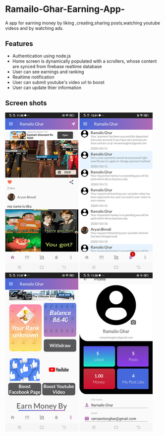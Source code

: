 # Ramailo-Ghar-Earning-App-
A app for earning money by liking ,creating,sharing posts,watching youtube videos and by watching ads.

## Features ##
* Authentication using node.js
* Home screen is dynamically populated with a scrollers, whose content are synced from firebase realtime database
* User can see earnings and ranking
* Realtime notification
* User can submit youtube's video url to boost
* User can update thier information

## Screen shots ##
![screen shots](/screenShots/img4.jpg)
![screen shots](/screenShots/img3.jpg)
![screen shots](/screenShots/img1.jpg)
![screen shots](/screenShots/img2.jpg)

